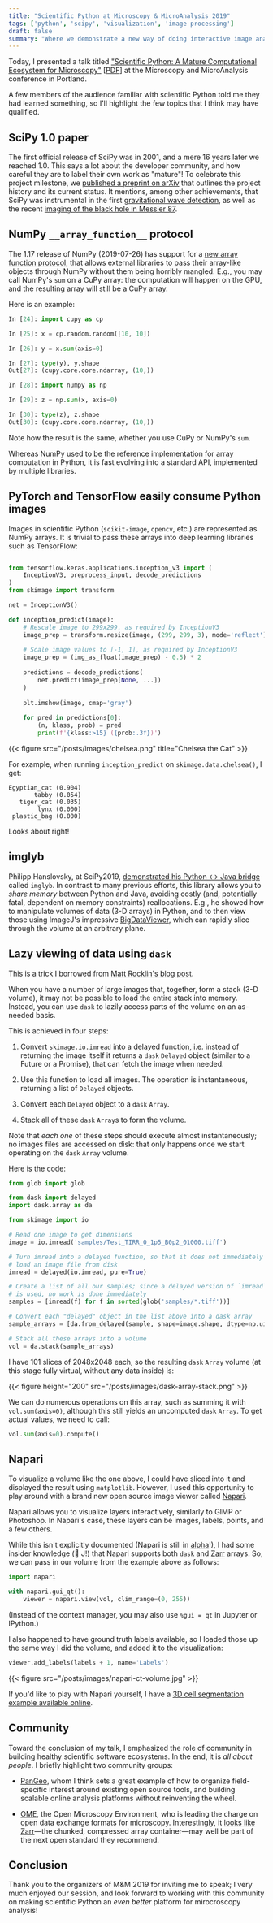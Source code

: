 ```yaml
---
title: "Scientific Python at Microscopy & MicroAnalysis 2019"
tags: ['python', 'scipy', 'visualization', 'image processing']
draft: false
summary: "Where we demonstrate a new way of doing interactive image analysis."
---
```


Today, I presented a talk titled ["Scientific Python: A Mature Computational Ecosystem for Microscopy"](https://doi.org/10.1017/S1431927619001399) [[PDF](http://www.jhmartins.com/mm2019c/7337/0132.pdf)] at the Microscopy and MicroAnalysis conference in Portland.

A few members of the audience familiar with scientific Python told me they had learned something, so I'll highlight the few topics that I think may have qualified.

## SciPy 1.0 paper

The first official release of SciPy was in 2001, and a mere 16 years later we reached 1.0. This says a lot about the developer community, and how careful they are to label their own work as "mature"!  To celebrate this project milestone, we [published a preprint on arXiv](https://arxiv.org/abs/1907.10121) that outlines the project history and its current status.  It mentions, among other achievements, that SciPy was instrumental in the first [gravitational wave detection](https://journals.aps.org/prl/abstract/10.1103/PhysRevLett.119.161101), as well as the recent [imaging of the black hole in Messier 87](https://iopscience.iop.org/journal/2041-8205/page/Focus_on_EHT).

## NumPy `__array_function__` protocol

The 1.17 release of NumPy (2019-07-26) has support for a [new array function protocol](https://numpy.org/neps/nep-0018-array-function-protocol.html), that allows external libraries to pass their array-like objects through NumPy without them being horribly mangled.  E.g., you may call NumPy's `sum` on a CuPy array: the computation will happen on the GPU, and the resulting array will still be a CuPy array.

Here is an example:

```python
In [24]: import cupy as cp

In [25]: x = cp.random.random([10, 10])

In [26]: y = x.sum(axis=0)

In [27]: type(y), y.shape
Out[27]: (cupy.core.core.ndarray, (10,))

In [28]: import numpy as np

In [29]: z = np.sum(x, axis=0)

In [30]: type(z), z.shape
Out[30]: (cupy.core.core.ndarray, (10,))
```

Note how the result is the same, whether you use CuPy or NumPy's `sum`.

Whereas NumPy used to be the reference implementation for array computation in Python, it is fast evolving into a standard API, implemented by multiple libraries.

## PyTorch and TensorFlow easily consume Python images

Images in scientific Python (`scikit-image`, `opencv`, etc.) are represented as NumPy arrays.  It is trivial to pass these arrays into deep learning libraries such as TensorFlow:

```python

from tensorflow.keras.applications.inception_v3 import (
    InceptionV3, preprocess_input, decode_predictions
)
from skimage import transform

net = InceptionV3()

def inception_predict(image):
    # Rescale image to 299x299, as required by InceptionV3
    image_prep = transform.resize(image, (299, 299, 3), mode='reflect')
    
    # Scale image values to [-1, 1], as required by InceptionV3
    image_prep = (img_as_float(image_prep) - 0.5) * 2
    
    predictions = decode_predictions(
        net.predict(image_prep[None, ...])
    )
    
    plt.imshow(image, cmap='gray')
    
    for pred in predictions[0]:
        (n, klass, prob) = pred
        print(f'{klass:>15} ({prob:.3f})')
```

{{< figure src="/posts/images/chelsea.png" title="Chelsea the Cat" >}}


For example, when running `inception_predict` on `skimage.data.chelsea()`, I get:

```
Egyptian_cat (0.904)
       tabby (0.054)
   tiger_cat (0.035)
        lynx (0.000)
 plastic_bag (0.000)
```

Looks about right!

## imglyb

Philipp Hanslovsky, at SciPy2019, [demonstrated his Python ↔ Java bridge](https://www.youtube.com/watch?v=Ddo5z5qGMb8) called `imglyb`.  In contrast to many previous efforts, this library allows you to *share memory* between Python and Java, avoiding costly (and, potentially fatal, dependent on memory constraints) reallocations.  E.g., he showed how to manipulate volumes of data (3-D arrays) in Python, and to then view those using ImageJ's impressive [BigDataViewer](https://imagej.net/BigDataViewer), which can rapidly slice through the volume at an arbitrary plane.

## Lazy viewing of data using `dask`

This is a trick I borrowed from [Matt Rocklin's blog post](http://matthewrocklin.com/blog/work/2017/01/17/dask-images).

When you have a number of large images that, together, form a stack (3-D volume), it may not be possible to load the entire stack into memory.  Instead, you can use `dask` to lazily access parts of the volume on an as-needed basis.

This is achieved in four steps:

1. Convert `skimage.io.imread` into a delayed function, i.e. instead of returning the image itself it returns a `dask` `Delayed` object (similar to a Future or a Promise), that can fetch the image when needed.

2. Use this function to load all images.  The operation is instantaneous, returning a list of `Delayed` objects.

3. Convert each `Delayed` object to a `dask` `Array`.

4. Stack all of these `dask` `Array`s to form the volume.

Note that *each one* of these steps should execute almost instantaneously; no images files are accessed on disk: that only happens once we start operating on the `dask` `Array` volume.

Here is the code:

```python
from glob import glob

from dask import delayed
import dask.array as da

from skimage import io

# Read one image to get dimensions
image = io.imread('samples/Test_TIRR_0_1p5_B0p2_01000.tiff')

# Turn imread into a delayed function, so that it does not immediately
# load an image file from disk
imread = delayed(io.imread, pure=True)

# Create a list of all our samples; since a delayed version of `imread`
# is used, no work is done immediately
samples = [imread(f) for f in sorted(glob('samples/*.tiff'))]

# Convert each "delayed" object in the list above into a dask array
sample_arrays = [da.from_delayed(sample, shape=image.shape, dtype=np.uint8) for sample in samples]

# Stack all these arrays into a volume
vol = da.stack(sample_arrays)
```

I have 101 slices of 2048x2048 each, so the resulting `dask` `Array` volume (at this stage fully virtual, without any data inside) is:

{{< figure height="200" src="/posts/images/dask-array-stack.png" >}}

We can do numerous operations on this array, such as summing it with `vol.sum(axis=0)`, although this still yields an uncomputed `dask` `Array`.  To get actual values, we need to call:

```python
vol.sum(axis=0).compute()
```

## Napari

To visualize a volume like the one above, I could have sliced into it and displayed the result using `matplotlib`.  However, I used this opportunity to play around with a brand new open source image viewer called [Napari](https://github.com/napari/napari).

Napari allows you to visualize layers interactively, similarly to GIMP or Photoshop.  In Napari's case, these layers can be images, labels, points, and a few others.

While this isn't explicitly documented (Napari is still in [alpha](https://github.com/napari/napari/issues/467)!), I had some insider knowledge (👋 J!) that Napari supports both `dask` and [Zarr](https://zarr.readthedocs.io) arrays.  So, we can pass in our volume from the example above as follows:

```python
import napari

with napari.gui_qt():
    viewer = napari.view(vol, clim_range=(0, 255))
```

(Instead of the context manager, you may also use `%gui = qt` in Jupyter or IPython.)

I also happened to have ground truth labels available, so I loaded those up the same way I did the volume, and added it to the visualization:

```python
viewer.add_labels(labels + 1, name='Labels')
```

{{< figure src="/posts/images/napari-ct-volume.jpg" >}}

If you'd like to play with Napari yourself, I have a [3D cell segmentation example available online](https://gist.github.com/stefanv/7c296c26b0c3624746f4317bed6a3540).

## Community

Toward the conclusion of my talk, I emphasized the role of community in building healthy scientific software ecosystems.  In the end, it is *all about people*.  I briefly highlight two community groups:

- [PanGeo](https://pangeo.io/), whom I think sets a great example of how to organize field-specific interest around existing open source tools, and building scalable online analysis platforms without reinventing the wheel.

- [OME](https://www.openmicroscopy.org/), the Open Microscopy Environment, who is leading the charge on open data exchange formats for microscopy.  Interestingly, it [looks like](https://blog.openmicroscopy.org/community/file-formats/2019/06/25/formats/) [Zarr](https://zarr.readthedocs.io)—the chunked, compressed array container—may well be part of the next open standard they recommend.

## Conclusion

Thank you to the organizers of M&M 2019 for inviting me to speak; I very much enjoyed our session, and look forward to working with this community on making scientific Python an *even better* platform for mirocroscopy analysis!
